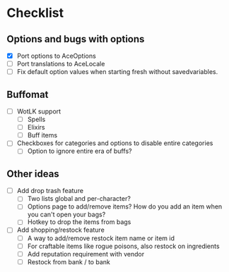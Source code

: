 ﻿# Checklist

## Options and bugs with options

- [x] Port options to AceOptions
- [ ] Port translations to AceLocale
- [ ] Fix default option values when starting fresh without savedvariables.

## Buffomat

- [ ] WotLK support
    - [ ] Spells
    - [ ] Elixirs
    - [ ] Buff items
- [ ] Checkboxes for categories and options to disable entire categories
    - [ ] Option to ignore entire era of buffs?

## Other ideas

- [ ] Add drop trash feature
    - [ ] Two lists global and per-character?
    - [ ] Options page to add/remove items? How do you add an item when you
      can't open your bags?
    - [ ] Hotkey to drop the items from bags

- [ ] Add shopping/restock feature
    - [ ] A way to add/remove restock item name or item id
    - [ ] For craftable items like rogue poisons, also restock on ingredients
    - [ ] Add reputation requirement with vendor
    - [ ] Restock from bank / to bank